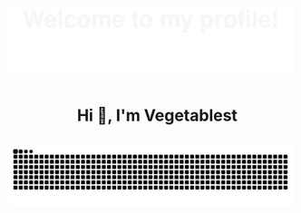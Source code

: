 ![](assets/Bottom_up.svg) 

<!--h1 without bottom border-->
<div id="user-content-toc">
  <ul align="center">
    <summary><h1 style="display: inline-block">Hi 👋, I'm Vegetablest</h1></summary>
  </ul>
</div>

<picture>
  <source media="(prefers-color-scheme: dark)" srcset="https://raw.githubusercontent.com/vegetablest/vegetablest/output/github-contribution-grid-snake-dark.svg">
  <source media="(prefers-color-scheme: light)" srcset="https://raw.githubusercontent.com/vegetablest/vegetablest/output/github-contribution-grid-snake.svg">
  <img alt="github contribution grid snake animation" src="https://raw.githubusercontent.com/vegetablest/vegetablest/output/github-contribution-grid-snake.svg">
</picture>
